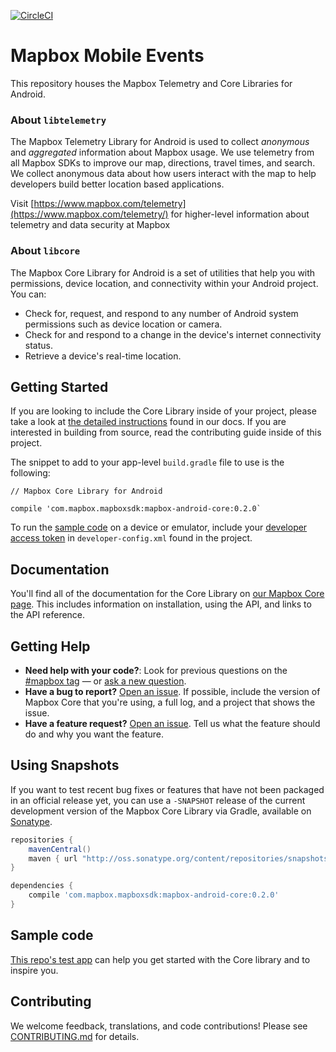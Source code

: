 [![CircleCI](https://circleci.com/gh/mapbox/mapbox-events-android/tree/master.svg?style=svg&circle-token=b206c88b942901329c5d8632a9e5d1b8cd501a61)](https://circleci.com/gh/mapbox/mapbox-events-android/tree/master)

# Mapbox Mobile Events

This repository houses the Mapbox Telemetry and Core Libraries for Android.

### About `libtelemetry`

The Mapbox Telemetry Library for Android is used to collect _anonymous_ and _aggregated_ information about Mapbox usage. We use telemetry from all Mapbox SDKs to improve our map, directions, travel times, and search. We collect anonymous data about how users interact with the map to help developers build better location based applications.

Visit [https://www.mapbox.com/telemetry](https://www.mapbox.com/telemetry/) for higher-level information about telemetry and data security at Mapbox

### About `libcore`

The Mapbox Core Library for Android is a set of utilities that help you with permissions, device location, and connectivity within your Android project. You can:

- Check for, request, and respond to any number of Android system permissions such as device location or camera.
- Check for and respond to a change in the device's internet connectivity status.
- Retrieve a device's real-time location.

## Getting Started

If you are looking to include the Core Library inside of your project, please take a look at [the detailed instructions](https://www.mapbox.com/android-docs/core/overview/) found in our docs. If you are interested in building from source, read the contributing guide inside of this project.

The snippet to add to your app-level `build.gradle` file to use  is the following:

```
// Mapbox Core Library for Android

compile 'com.mapbox.mapboxsdk:mapbox-android-core:0.2.0`

```

To run the [sample code](#sample-code) on a device or emulator, include your [developer access token](https://www.mapbox.com/help/define-access-token/) in `developer-config.xml` found in the project. 

## Documentation

You'll find all of the documentation for the Core Library on [our Mapbox Core page](https://www.mapbox.com/android-docs/core/overview). This includes information on installation, using the API, and links to the API reference.

## Getting Help

- **Need help with your code?**: Look for previous questions on the [#mapbox tag](https://stackoverflow.com/questions/tagged/mapbox+android) — or [ask a new question](https://stackoverflow.com/questions/tagged/mapbox+android).
- **Have a bug to report?** [Open an issue](https://github.com/mapbox/mapbox-events-android/issues). If possible, include the version of Mapbox Core that you're using, a full log, and a project that shows the issue.
- **Have a feature request?** [Open an issue](https://github.com/mapbox/mapbox-events-android/issues/new). Tell us what the feature should do and why you want the feature.

## Using Snapshots

If you want to test recent bug fixes or features that have not been packaged in an official release yet, you can use a `-SNAPSHOT` release of the current development version of the Mapbox Core Library via Gradle, available on [Sonatype](https://oss.sonatype.org/content/repositories/snapshots/com/mapbox/mapboxsdk/).

```gradle
repositories {
    mavenCentral()
    maven { url "http://oss.sonatype.org/content/repositories/snapshots/" }
}

dependencies {
    compile 'com.mapbox.mapboxsdk:mapbox-android-core:0.2.0'
}
```

## <a name="sample-code">Sample code

[This repo's test app](https://github.com/mapbox/mapbox-events-android/blob/master/app/src/main/java/com/mapbox/android/events/testapp/MainActivity.java) can help you get started with the Core library and to inspire you.

## Contributing

We welcome feedback, translations, and code contributions! Please see [CONTRIBUTING.md](CONTRIBUTING.md) for details.
